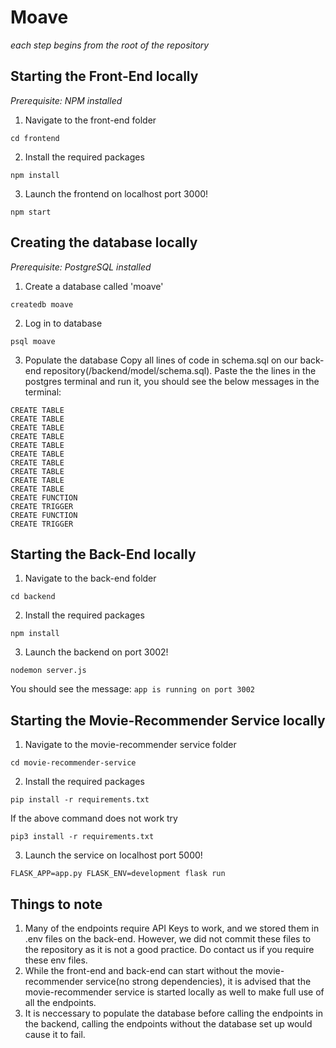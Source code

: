 # Moave

*each step begins from the root of the repository*

## Starting the Front-End locally
*Prerequisite: NPM installed*
1) Navigate to the front-end folder
```
cd frontend
```

2) Install the required packages
```
npm install
```

3) Launch the frontend on localhost port 3000!
```
npm start
```

## Creating the database locally
*Prerequisite: PostgreSQL installed*
1) Create a database called 'moave'
```
createdb moave
```

2) Log in to database
```
psql moave
```

3) Populate the database
Copy all lines of code in schema.sql on our back-end repository(/backend/model/schema.sql). 
Paste the the lines in the postgres terminal and run it, you should see the below messages in the terminal:
```
CREATE TABLE
CREATE TABLE
CREATE TABLE
CREATE TABLE
CREATE TABLE
CREATE TABLE
CREATE TABLE
CREATE TABLE
CREATE TABLE
CREATE TABLE
CREATE FUNCTION
CREATE TRIGGER
CREATE FUNCTION
CREATE TRIGGER
```

## Starting the Back-End locally
1) Navigate to the back-end folder
```
cd backend
```

2) Install the required packages
```
npm install
```

3) Launch the backend on port 3002!
```
nodemon server.js
```
You should see the message:
`app is running on port 3002`

## Starting the Movie-Recommender Service locally
1) Navigate to the movie-recommender service folder
```
cd movie-recommender-service
```

2) Install the required packages
```
pip install -r requirements.txt
```
If the above command does not work try 
```
pip3 install -r requirements.txt
```

3) Launch the service on localhost port 5000!
```
FLASK_APP=app.py FLASK_ENV=development flask run
```

## Things to note
1) Many of the endpoints require API Keys to work, and we stored them in .env files on the back-end. However, we did not commit these files to the repository as it is not a good practice. Do contact us if you require these env files.
2) While the front-end and back-end can start without the movie-recommender service(no strong dependencies), it is advised that the movie-recommender service is started locally as well to make full use of all the endpoints.
3) It is neccessary to populate the database before calling the endpoints in the backend, calling the endpoints without the database set up would cause it to fail.

